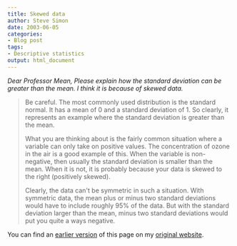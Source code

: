 ```yaml
---
title: Skewed data
author: Steve Simon
date: 2003-06-05
categories:
- Blog post
tags:
- Descriptive statistics
output: html_document
---
```

*Dear Professor Mean, Please explain how the standard deviation can be
greater than the mean. I think it is because of skewed data.*

> Be careful. The most commonly used distribution is the standard
> normal. It has a mean of 0 and a standard deviation of 1. So clearly,
> it represents an example where the standard deviation is greater than
> the mean.
>
> What you are thinking about is the fairly common situation where a
> variable can only take on positive values. The concentration of ozone
> in the air is a good example of this. When the variable is
> non-negative, then usually the standard deviation is smaller than the
> mean. When it is not, it is probably because your data is skewed to
> the right (positively skewed).
>
> Clearly, the data can\'t be symmetric in such a situation. With
> symmetric data, the mean plus or minus two standard deviations would
> have to include roughly 95% of the data. But with the standard
> deviation larger than the mean, minus two standard deviations would
> put you quite a ways negative.

You can find an [earlier version](http://www.pmean.com/03/skew.html) of this page on my [original website](http://www.pmean.com/original_site.html).
